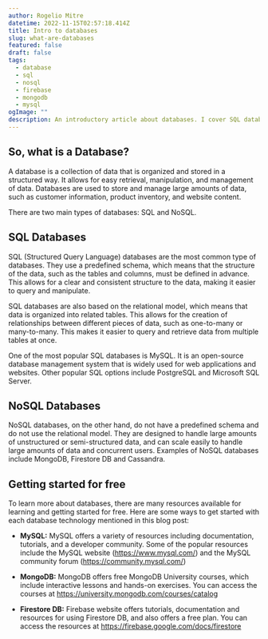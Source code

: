 ```yaml
---
author: Rogelio Mitre
datetime: 2022-11-15T02:57:18.414Z
title: Intro to databases
slug: what-are-databases
featured: false
draft: false
tags:
  - database
  - sql
  - nosql
  - firebase
  - mongodb
  - mysql
ogImage: ""
description: An introductory article about databases. I cover SQL databases such as MySQL, and NoSQL databases such as MongoDB.
---
```


## So, what is a Database?

A database is a collection of data that is organized and stored in a structured way. It allows for easy retrieval, manipulation, and management of data. Databases are used to store and manage large amounts of data, such as customer information, product inventory, and website content.

There are two main types of databases: SQL and NoSQL.

## SQL Databases

SQL (Structured Query Language) databases are the most common type of databases. They use a predefined schema, which means that the structure of the data, such as the tables and columns, must be defined in advance. This allows for a clear and consistent structure to the data, making it easier to query and manipulate.

SQL databases are also based on the relational model, which means that data is organized into related tables. This allows for the creation of relationships between different pieces of data, such as one-to-many or many-to-many. This makes it easier to query and retrieve data from multiple tables at once.

One of the most popular SQL databases is MySQL. It is an open-source database management system that is widely used for web applications and websites. Other popular SQL options include PostgreSQL and Microsoft SQL Server.

## NoSQL Databases

NoSQL databases, on the other hand, do not have a predefined schema and do not use the relational model. They are designed to handle large amounts of unstructured or semi-structured data, and can scale easily to handle large amounts of data and concurrent users. Examples of NoSQL databases include MongoDB, Firestore DB and Cassandra.

## Getting started for free

To learn more about databases, there are many resources available for learning and getting started for free. Here are some ways to get started with each database technology mentioned in this blog post:

- **MySQL:** MySQL offers a variety of resources including documentation, tutorials, and a developer community. Some of the popular resources include the MySQL website (https://www.mysql.com/) and the MySQL community forum (https://community.mysql.com/)

- **MongoDB:** MongoDB offers free MongoDB University courses, which include interactive lessons and hands-on exercises. You can access the courses at https://university.mongodb.com/courses/catalog

- **Firestore DB:** Firebase website offers tutorials, documentation and resources for using Firestore DB, and also offers a free plan. You can access the resources at https://firebase.google.com/docs/firestore
